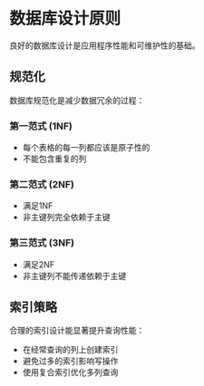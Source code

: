 # 数据库设计原则

良好的数据库设计是应用程序性能和可维护性的基础。

## 规范化

数据库规范化是减少数据冗余的过程：

### 第一范式 (1NF)
- 每个表格的每一列都应该是原子性的
- 不能包含重复的列

### 第二范式 (2NF)
- 满足1NF
- 非主键列完全依赖于主键

### 第三范式 (3NF)
- 满足2NF
- 非主键列不能传递依赖于主键

## 索引策略

合理的索引设计能显著提升查询性能：

- 在经常查询的列上创建索引
- 避免过多的索引影响写操作
- 使用复合索引优化多列查询
